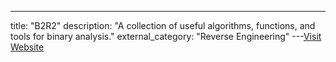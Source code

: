 ---
title: "B2R2"
description: "A collection of useful algorithms, functions, and tools for binary analysis."
external_category: "Reverse Engineering"
---[Visit Website](https://github.com/B2R2-org/B2R2)

